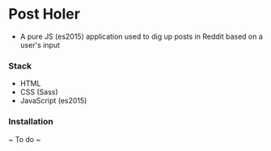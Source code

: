 # Post Holer
- A pure JS (es2015) application used to dig up posts in Reddit based on a user's input

### Stack
- HTML
- CSS (Sass)
- JavaScript (es2015)

### Installation
~ To do ~